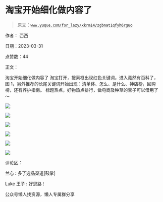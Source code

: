 # 淘宝开始细化做内容了

> 原文：[`www.yuque.com/for_lazy/xkrm14/zgbnat1qfyh6rguo`](https://www.yuque.com/for_lazy/xkrm14/zgbnat1qfyh6rguo)



作者： 西西



日期：2023-03-31



点赞数：44



正文：



淘宝开始细化做内容了 淘宝打开，搜索框出现红色关键词，进入竟然有百科了，图 1，另外推荐的长尾关键词开始出现：清单体、怎么、是什么、神店榜，回购榜，还有养护指南。 标题热点，好物热点排行，做电商及种草的宝子可以借用了～



![](img/471880301f14736a7317223e25477d78.png)  

![](img/a26b54fe53f3a8da659ed2ccf7d1cce7.png)  

![](img/848e8ebf279825bab3cfd5492f77c0bf.png)  

![](img/55fd4c488f2fc90fb55dd20780c346db.png)  

![](img/afcbebc7dcdef36e45f4da92de57a465.png)  

![](img/dbe45bf358b3773d025fe17b77175c79.png)  

评论区：



兰心 : 多了选品渠道[鼓掌]



Luke 王子 : 好思路！



公众号懒人找资源，懒人专属群分享

